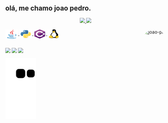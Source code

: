 ## olá, me chamo joao pedro.
<div align="center">
  <a href="https://github.com/jxnhn">
  <img height="180em" src="https://github-readme-stats.vercel.app/api?username=jxnhn&show_icons=true&theme=shadow_blue&include_all_commits=true&count_private=true"/>
  
  <img height="180em" src="https://github-readme-stats.vercel.app/api/top-langs/?username=jxnhn&layout=compact&langs_count=7&theme=prussian"/>
</div>
<div style="display: inline_block"><br>
  <img align="center" alt="Joao-Java" height="30" width="40" src="https://raw.githubusercontent.com/devicons/devicon/master/icons/java/java-original.svg">
  <img align="center" alt="Joao-Python" height="30" width="40" src="https://raw.githubusercontent.com/devicons/devicon/master/icons/python/python-original.svg">
  <img align="center" alt="Joao-Csharp" height="30" width="40" src="https://raw.githubusercontent.com/devicons/devicon/master/icons/csharp/csharp-original.svg">
  <img align="center" alt="Joao-Linux" height="30" width="40" src="https://raw.githubusercontent.com/devicons/devicon/master/icons/linux/linux-original.svg">
  <img align="right" alt="joao-pic" height="150" style="border-radius:50px;" src="https://instagram.fqig1-1.fna.fbcdn.net/v/t51.2885-15/292937824_420882613389549_5970812832968315361_n.jpg?stp=dst-jpg_e15_s240x240&_nc_ht=instagram.fqig1-1.fna.fbcdn.net&_nc_cat=109&_nc_ohc=l143sf2NBykAX-CABrJ&edm=ABJHkxYAAAAA&ccb=7-5&ig_cache_key=Mjg4MTA3NjgwNjQ2MDEyODI5MQ%3D%3D.2-ccb7-5&oh=00_AT_mko5wRaVunXtIC5HiYwd1gfsZb10Kp36UutZh7I3NIg&oe=62D4AE03&_nc_sid=fa978c">
</div>
  
  ##
 
<div> 
  <a href="https://www.instagram.com/jhnn_sm/" target="_blank"><img src="https://img.shields.io/badge/-Instagram-%23E4405F?style=for-the-badge&logo=instagram&logoColor=white" target="_blank"></a>
  <a href = "mailto:jpedrosaraiva777@gmail.com"><img src="https://img.shields.io/badge/-Gmail-%23333?style=for-the-badge&logo=gmail&logoColor=white" target="_blank"></a>
  <a href="https://www.linkedin.com/in/jo%C3%A3o-pedro-saraiva-227860226/" target="_blank"><img src="https://img.shields.io/badge/-LinkedIn-%230077B5?style=for-the-badge&logo=linkedin&logoColor=white" target="_blank"></a> 
 
  ![Snake animation](https://github.com/rafaballerini/rafaballerini/blob/output/github-contribution-grid-snake.svg)
 
</div>
